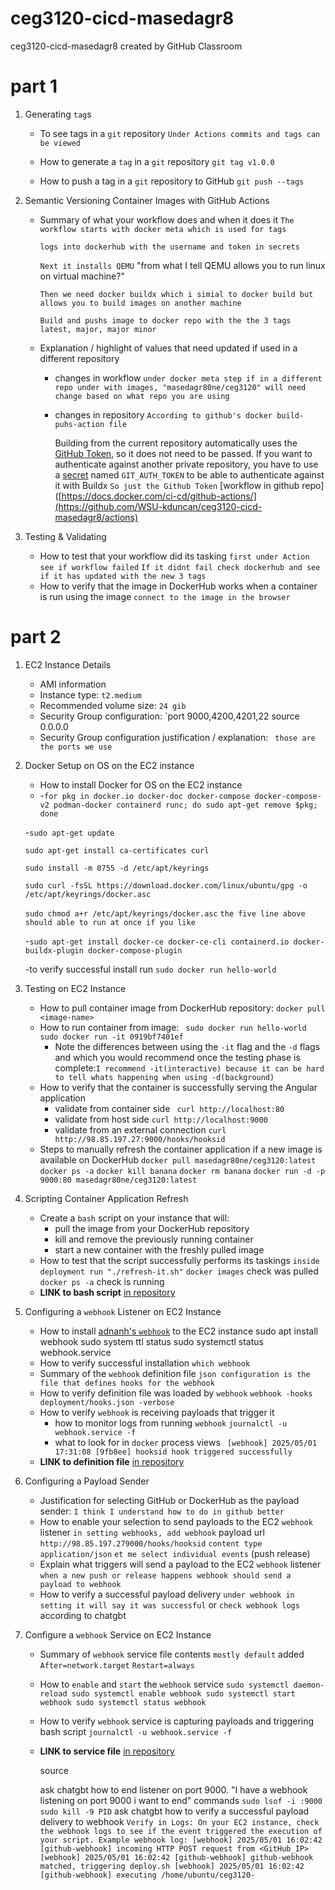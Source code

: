 # ceg3120-cicd-masedagr8
ceg3120-cicd-masedagr8 created by GitHub Classroom

# part 1

1. Generating `tag`s 

    - To see tags in a `git` repository
      `Under Actions commits and tags can be viewed`
      
    - How to generate a `tag` in a `git` repository
      `git tag v1.0.0`
      
    - How to push a tag in a `git` repository to GitHub
      `git push --tags`
      
2. Semantic Versioning Container Images with GitHub Actions
    - Summary of what your workflow does and when it does it
      `The workflow starts with docker meta which is used for tags`
      
      `logs into dockerhub with the username and token in secrets`
      
      `Next it installs QEMU` "from what I tell QEMU allows you to run linux on virtual machine?"
      
      `Then we need docker buildx which i simial to docker build but allows you to build images on another machine`
      
      `Build and pushs image to docker repo with the the 3 tags latest, major, major minor`
      
    - Explanation / highlight of values that need updated if used in a different repository
      - changes in workflow
        `under docker meta step if in a different repo under with images, "masedagr80ne/ceg3120" will need change based on what repo you are using`
      - changes in repository
        `According to github's docker build-puhs-action file`
      
          Building from the current repository automatically uses the [GitHub Token](https://docs.github.com/en/actions/security-guides/automatic-token-authentication),
          so it does not need to be passed. If you want to authenticate against another
          private repository, you have to use a [secret](https://docs.docker.com/build/ci/github-actions/secrets)
          named `GIT_AUTH_TOKEN` to be able to authenticate against it with Buildx
        `So just the Github Token`
      [workflow in github repo]([https://docs.docker.com/ci-cd/github-actions/](https://github.com/WSU-kduncan/ceg3120-cicd-masedagr8/actions)
3. Testing & Validating
    - How to test that your workflow did its tasking
      `first under Action see if workflow failed`
      `If it didnt fail check dockerhub and see if it has updated with the new 3 tags`
    - How to verify that the image in DockerHub works when a container is run using the image
      `connect to the image in the browser`

# part 2

1. EC2 Instance Details
    - AMI information
    - Instance type: `t2.medium`
    - Recommended volume size: `24 gib`
    - Security Group configuration: `port 9000,4200,4201,22 source 0.0.0.0
    - Security Group configuration justification / explanation: ` those are the ports we use`
2. Docker Setup on OS on the EC2 instance
    - How to install Docker for OS on the EC2 instance
    -  -`for pkg in docker.io docker-doc docker-compose docker-compose-v2 podman-docker containerd runc; do sudo apt-get remove $pkg; done`


   
   -`sudo apt-get update`

    `sudo apt-get install ca-certificates curl`

    `sudo install -m 0755 -d /etc/apt/keyrings`

    `sudo curl -fsSL https://download.docker.com/linux/ubuntu/gpg -o /etc/apt/keyrings/docker.asc`

    `sudo chmod a+r /etc/apt/keyrings/docker.asc`
   `the five line above should able to run at once if you like`

   -`sudo apt-get install docker-ce docker-ce-cli containerd.io docker-buildx-plugin docker-compose-plugin`
   
   -to verify successful install run `sudo docker run hello-world`

3. Testing on EC2 Instance
    - How to pull container image from DockerHub repository: `docker pull <image-name>`
    - How to run container from image:
      ` sudo docker run hello-world`
      `sudo docker run -it 0919bf7401ef`
      - Note the differences between using the `-it` flag and the `-d` flags and which you would recommend once the testing phase is complete:`I recommend -it(interactive) because it can be hard to tell whats happening when using -d(background)`
    - How to verify that the container is successfully serving the Angular application
      - validate from container side ` curl http://localhost:80`
      - validate from host side `curl http://localhost:9000`
      - validate from an external connection `curl http://98.85.197.27:9000/hooks/hooksid`
    - Steps to manually refresh the container application if a new image is available on DockerHub
      `docker pull masedagr80ne/ceg3120:latest`
      `docker ps -a`
      `docker kill banana`
      `docker rm banana`
      `docker run -d -p 9000:80 masedagr80ne/ceg3120:latest`

4. Scripting Container Application Refresh
    - Create a `bash` script on your instance that will:
      - pull the image from your DockerHub repository
      - kill and remove the previously running container
      - start a new container with the freshly pulled image
    - How to test that the script successfully performs its taskings
      `inside deployment run "./refresh-it.sh"`
      `docker images` check was pulled
      `docker ps -a` check is running
    - **LINK to bash script** [in repository](https://github.com/WSU-kduncan/ceg3120-cicd-masedagr8/blob/main/project5/deployment/refresh-it.sh)
5. Configuring a `webhook` Listener on EC2 Instance
    - How to install [adnanh's `webhook`](https://github.com/adnanh/webhook) to the EC2 instance
      sudo apt install webhook
      sudo system ttl status
      sudo systemctl status webhook.service
    - How to verify successful installation `which webhook`
    - Summary of the `webhook` definition file `json configuration is the file that defines hooks for the webhook`
    - How to verify definition file was loaded by `webhook` `webhook -hooks deployment/hooks.json -verbose`
    - How to verify `webhook` is receiving payloads that trigger it
      - how to monitor logs from running `webhook` `journalctl -u webhook.service -f`
      - what to look for in `docker` process views ` [webhook] 2025/05/01 17:31:08 [9fb8ee] hooksid hook triggered successfully`
    - **LINK to definition file** [in repository](https://github.com/WSU-kduncan/ceg3120-cicd-masedagr8/blob/main/project5/deployment/hooks.json)
6. Configuring a Payload Sender
    - Justification for selecting GitHub or DockerHub as the payload sender: `I think I understand how to do in github better`
    - How to enable your selection to send payloads to the EC2 `webhook` listener
      `in setting webhooks, add webhook`
      payload url `http://98.85.197.279000/hooks/hooksid`
      `content type application/json`
      `et me select individual events` (push release)
    - Explain what triggers will send a payload to the EC2 `webhook` listener
      `when a new push or release happens webhook should send a payload to webhook`
    - How to verify a successful payload delivery
      `under webhook in setting it will say it was successful`
      or `check webhook logs` according to chatgbt
7. Configure a `webhook` Service on EC2 Instance 
    - Summary of `webhook` service file contents
      `mostly default`
      added
      `After=network.target`
      `Restart=always`
    - How to `enable` and `start` the `webhook` service
       `sudo systemctl daemon-reload
       sudo systemctl enable webhook
       sudo systemctl start webhook
       sudo systemctl status webhook`
    - How to verify `webhook` service is capturing payloads and triggering bash script
      `journalctl -u webhook.service -f`
    - **LINK to service file** [in repository](https://github.com/WSU-kduncan/ceg3120-cicd-masedagr8/blob/main/project5/deployment/webhook.service)



      source
      
      ask chatgbt how to end listener on port 9000. "I have a webhook listening on port 9000 i want to end"
      commands
      `sudo lsof -i :9000
      sudo kill -9 PID`
ask chatgbt how to verify a successful payload delivery to webhook
`
Verify in Logs:
On your EC2 instance, check the webhook logs to see if the event triggered the execution of your script.
Example webhook log:
[webhook] 2025/05/01 16:02:42 [github-webhook] incoming HTTP POST request from <GitHub_IP>
[webhook] 2025/05/01 16:02:42 [github-webhook] github-webhook matched, triggering deploy.sh
[webhook] 2025/05/01 16:02:42 [github-webhook] executing /home/ubuntu/ceg3120-
`
